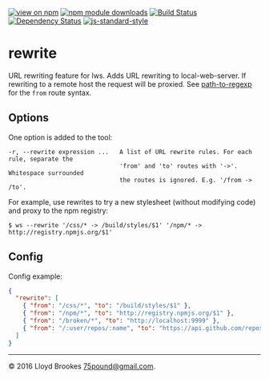 [![view on npm](http://img.shields.io/npm/v/local-web-server-rewrite.svg)](https://www.npmjs.org/package/local-web-server-rewrite)
[![npm module downloads](http://img.shields.io/npm/dt/local-web-server-rewrite.svg)](https://www.npmjs.org/package/llocal-web-server-rewrite)
[![Build Status](https://travis-ci.org/local-web-server/rewrite.svg?branch=master)](https://travis-ci.org/local-web-server/rewrite)
[![Dependency Status](https://david-dm.org/local-web-server/rewrite.svg)](https://david-dm.org/local-web-server/rewrite)
[![js-standard-style](https://img.shields.io/badge/code%20style-standard-brightgreen.svg)](https://github.com/feross/standard)

# rewrite

URL rewriting feature for lws. Adds URL rewriting to local-web-server. If rewriting to a remote host the request will be proxied. See [path-to-regexp](https://github.com/pillarjs/path-to-regexp#parameters) for the `from` route syntax.

## Options

One option is added to the tool:

```
-r, --rewrite expression ...   A list of URL rewrite rules. For each rule, separate the
                               'from' and 'to' routes with '->'. Whitespace surrounded
                               the routes is ignored. E.g. '/from -> /to'.
```

For example, use rewrites to try a new stylesheet (without modifying code) and proxy to the npm registry:

```
$ ws --rewrite '/css/* -> /build/styles/$1' '/npm/* -> http://registry.npmjs.org/$1'
```

## Config

Config example:

```json
{
  "rewrite": [
    { "from": "/css/*", "to": "/build/styles/$1" },
    { "from": "/npm/*", "to": "http://registry.npmjs.org/$1" },
    { "from": "/broken/*", "to": "http://localhost:9999" },
    { "from": "/:user/repos/:name", "to": "https://api.github.com/repos/:user/:name" }
  ]
}
```

* * *

&copy; 2016 Lloyd Brookes <75pound@gmail.com>.
